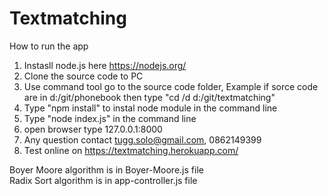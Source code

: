 # Textmatching
How to run the app <br/>
1. Instasll node.js here https://nodejs.org/ <br/>
2. Clone the source code to PC <br/>
3. Use command tool go to the source code folder, Example if sorce code are in d:/git/phonebook then type "cd /d d:/git/textmatching"  <br/>
4. Type "npm install" to instal node module in the command line <br/>
4. Type "node index.js" in the command line <br/>
5. open browser type 127.0.0.1:8000  <br/>
6. Any question contact tugg.solo@gmail.com, 0862149399 <br/>
7. Test online on https://textmatching.herokuapp.com/ <br/>

Boyer Moore algorithm is in Boyer-Moore.js file <br/>
Radix Sort algorithm is in app-controller.js file
